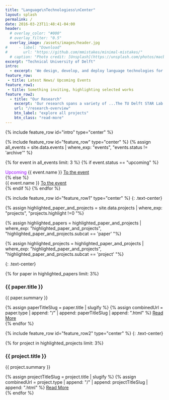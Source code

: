 ```yaml
---
title: "Language\nTechnologiess\nCenter"
layout: splash
permalink: /
date: 2016-03-23T11:48:41-04:00
header:
  # overlay_color: "#000"
  # overlay_filter: "0.5"
  overlay_image: /assets/images/header.jpg
#     - label: "Download"
#       url: "https://github.com/mmistakes/minimal-mistakes/"
  # caption: "Photo credit: [Unsplash](https://unsplash.com/photos/macbook-pro-showing-programming-language-xrVDYZRGdw4)"
excerpt: "Technical University of Delft"
intro: 
  - excerpt: 'We design, develop, and deploy language technologies for safe use in societal and industrial organizations.'
feature_row:
 - title: Latest News/ Upcoming Events
feature_row1:
 - title: Something inviting, highlighting selected works
feature_row2:
  - title: "Our Research"
    excerpt: 'Our research spans a variety of ...The TU Delft STAR Lab focuses on individuals and groups who face many options or complicated implications. We research how bringing together data and models, peoples preferences, and AI reasoning can facilitate outcomes better for society. We make impact through partnering with companies, universities, municipalities, and government departments.'
    url: "/research-overview"
    btn_label: "explore all projects"
    btn_class: "read-more"
---
```



<!-- <h3>{{ page.excerpt }}</h3> -->
{% include feature_row id="intro" type="center" %}

{% include feature_row id="feature_row" type="center" %}
{% assign all_events = site.data.events | where_exp: "events", "events.status != 'archive'" %}
<!-- {% assign limited_events = all_events | limit: 2 %} -->

{% for event in all_events limit: 3 %}
  {% if event.status == "upcoming" %}
  <div class='notice--primary'>
<font color="#9900FF"> Upcoming </font>{{ event.name }} <a href="#" class="read-more align-left ">To the event</a>
  </div>
{% else %}
  <div class='notice--primary'>
{{ event.name }} <a href="#" class="read-more align-left ">To the event</a>

  </div>
  {% endif %}
{% endfor %}

{% include feature_row id="feature_row1" type="center" %}
{: .text-center}


{% assign highlighted_paper_and_projects = site.data.projects | where_exp: "projects", "projects.highlight !=0 "%}

{% assign highlighted_papers = highlighted_paper_and_projects | where_exp: "highlighted_paper_and_projects", "highlighted_paper_and_projects.subcat == 'paper' "%}

{% assign highlighted_projects = highlighted_paper_and_projects | where_exp: "highlighted_paper_and_projects", "highlighted_paper_and_projects.subcat == 'project' "%}

{: .text-center}
<div class="text-cards">
{% for paper in highlighted_papers limit: 3%}
   <div class="text-card">
      <h3>{{ paper.title }}</h3>
      <p>{{ paper.summary }}</p>
      {% assign paperTitleSlug = paper.title | slugify %}
      {% assign combinedUrl = paper.type | append: "/" | append: paperTitleSlug | append: ".html" %}
      <a href="{{ combinedUrl | relative_url }}" class="read-more">Read More</a>
    </div>
{% endfor %}
</div>
<!-- {% include feature_row %} -->

{% include feature_row id="feature_row2" type="center" %}
{: .text-center}
<div class="text-cards">
{% for project in highlighted_projects limit: 3%}
   <div class="text-card">
      <h3>{{ project.title }}</h3>
      <p>{{ project.summary }}</p>
      {% assign projectTitleSlug = project.title | slugify %}
      {% assign combinedUrl = project.type | append: "/" | append: projectTitleSlug | append: ".html" %}
      <a href="{{ combinedUrl | relative_url }}" class="read-more">Read More</a>
    </div>
{% endfor %}
</div>
